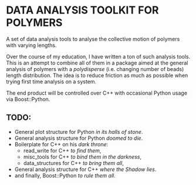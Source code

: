 # DATA ANALYSIS TOOLKIT FOR POLYMERS

A set of data analysis tools to analyse the collective motion of polymers with varying lengths.

Over the course of my education, I have written a ton of such analysis tools. This is an attempt to combine all of them in a package aimed at the general analysis of polymers with a *polydisperse* (i.e. changing number of beads) length distribution. The idea is to reduce friction as much as possible when trying first time analysis on a system.  

The end product will be controlled over C++ with occasional Python usage via Boost::Python. 

## TODO:

* General plot structure for Python *in its halls of stone*.
* General analysis structure for Python *doomed to die*.
* Boilerplate for C++ on his *dark throne*:
  * read_write for C++ *to find them*,
  * misc_tools for C++ *to bind them in the darkness*,
  * data_structures for C++ *to bring them all*, 
* General analysis structure for C++ *where the Shadow lies*.
* and finally, Boost::Python *to rule them all*. 
